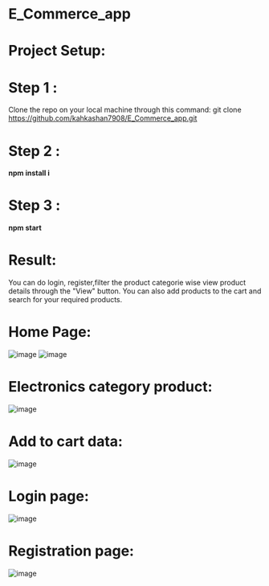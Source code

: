 # E_Commerce_app
# Project Setup:
# Step 1 :
Clone the repo on your local machine through this command: git clone https://github.com/kahkashan7908/E_Commerce_app.git
# Step 2 : 
**npm install i**
# Step 3 :  
**npm start**
# Result:
You can do login, register,filter the product categorie wise view product details through the "View" button. You can also add products to the cart and search for your required products.
# Home Page:
![image](https://github.com/kahkashan7908/E_Commerce_app/assets/109336765/fbd39373-3c9b-47f1-9a5f-448d4c2b9e5f)
![image](https://github.com/kahkashan7908/E_Commerce_app/assets/109336765/d20c5087-e21f-41ee-9dc7-0eb6059aa2b5)

# Electronics category product:
![image](https://github.com/kahkashan7908/E_Commerce_app/assets/109336765/e66cd289-185b-4c8b-91c6-2da04501ca29)

# Add to cart data:
![image](https://github.com/kahkashan7908/E_Commerce_app/assets/109336765/0332e652-dcba-4bc1-a5d0-e0fe4dd2f7e9)


# Login page:
![image](https://github.com/kahkashan7908/E_Commerce_app/assets/109336765/80b855ae-18ab-4357-a8bf-47f0ca960c22)

# Registration page:
![image](https://github.com/kahkashan7908/E_Commerce_app/assets/109336765/327a6787-0842-4985-8b3a-26273f9e0422)






